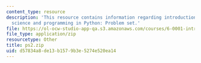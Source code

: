 ```yaml
---
content_type: resource
description: 'This resource contains information regarding introduction to computer
  science and programming in Python: Problem set.'
file: https://ol-ocw-studio-app-qa.s3.amazonaws.com/courses/6-0001-introduction-to-computer-science-and-programming-in-python-fall-2016/d57834a8de13b1579b3e5274e520ea14_ps2.zip
file_type: application/zip
resourcetype: Other
title: ps2.zip
uid: d57834a8-de13-b157-9b3e-5274e520ea14
---
```

